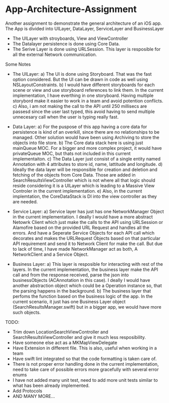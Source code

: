 # App-Architecture-Assignment
Another assignment to demonstrate the general architecture of an iOS app.
The App is divided into UILayer, DataLayer, ServiceLayer and BusinessLayer 
- The UILayer with stroyboards, View and ViewController 
- The Datalayer persistence is done using Core Data.
- The Serive Layer is done using URLSession. This layer is resposible for all the external Network communication. 

Some Notes
- The UILayer:
a) The UI is done using Storyboard. That was the fast option considered. But the UI can be drawn in code as well using NSLayoutConstraints. 
b) I would have different storyboards for each scene or view and use storyboard references to link them. In the current implementation, I have everthing in one storyboard. Having multiple storybord make it easier to work in a team and avoid potention conflicts. 
c) Also, i am not making the call to the API until 250 millisecs are passesd since the user last typed, this avoid having to send multiple unnecesary call when the user is typing really fast.

- Data Layer:
a) For the puspose of this app having a core data for persistence is kind of an overkill, since there are no relationships to be managed. Other solution would have been using Archiving to store the objects into file store.
b) The Core data stack here is using just mainQueue MOC. For a bigger and more complex project, it would have privateQueue MOC, but thats not included in this current implementaiton. 
c) The Data Layer just consist of a single entity named Annotation with 4 attributes to store id, name, lattitude and longitude. 
d) Ideally the data layer will be responsible for creation and deletion and fetching of the objects from Core Data. Those are added in SearchResultsViewController which is not where all that logic should reside considering it is a UILayer which is leading to a Massive View Controler in the current implementation.
e) Also, in the current implemtation, the CoreDataStack is DI into the view controller as they are needed. 

- Service Layer:
a) Service layer has just has one NetworkManager Object in the current implementation. I deally I would have a more abstract Netowrk Client which just make the calls to the API using URLSession or Alamofire based on the provided URL Request and handles all the errors. And have a Seperate Service Objects for each API call which decorates and makes the URLRequest Objects based on that particular API requirement and send it to Network Client for make the call. But due to lack of time, I have made NetworkManager act as both, A NetworkClient and a Service Object. 

- Business Layer: 
a) This layer is resposible for interacting with rest of the layers. In the current implementation, the business layer make the API call and from the response received, parse the json into businessObjects (ACAnnotation in this case). I deally I would have another abstraction object which could be a Operation instance so, that the parsing happens in the background. 
b) The business layer that perfoms the function based on the business logic of the app. In the current scenario, it just has one Business Layer object (SearchResultsManager.swift) but in a bigger app, we would have more such objects.



TODO:
- Trim down LocationSearchViewController and SearchResultsViewController and give it much less resposibility.
- Have someone else act as a MKMapViewDelegate
- Have Extension in different file. This is also, useful when working in a team
- Have swift lint integrated so that the code formatting is taken care of.
- There is not proper error handling done in the current implementation, need to take care of possible errors more gracefully with several error enums
- I have not added many unit test, need to add more unit tests similar to what has been already implemented.
- Add Protocols
- AND MANY MORE...


